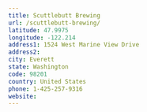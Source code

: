 ```yaml
---
title: Scuttlebutt Brewing
url: /scuttlebutt-brewing/
latitude: 47.9975
longitude: -122.214
address1: 1524 West Marine View Drive
address2: 
city: Everett
state: Washington
code: 98201
country: United States
phone: 1-425-257-9316
website: 
---
```


